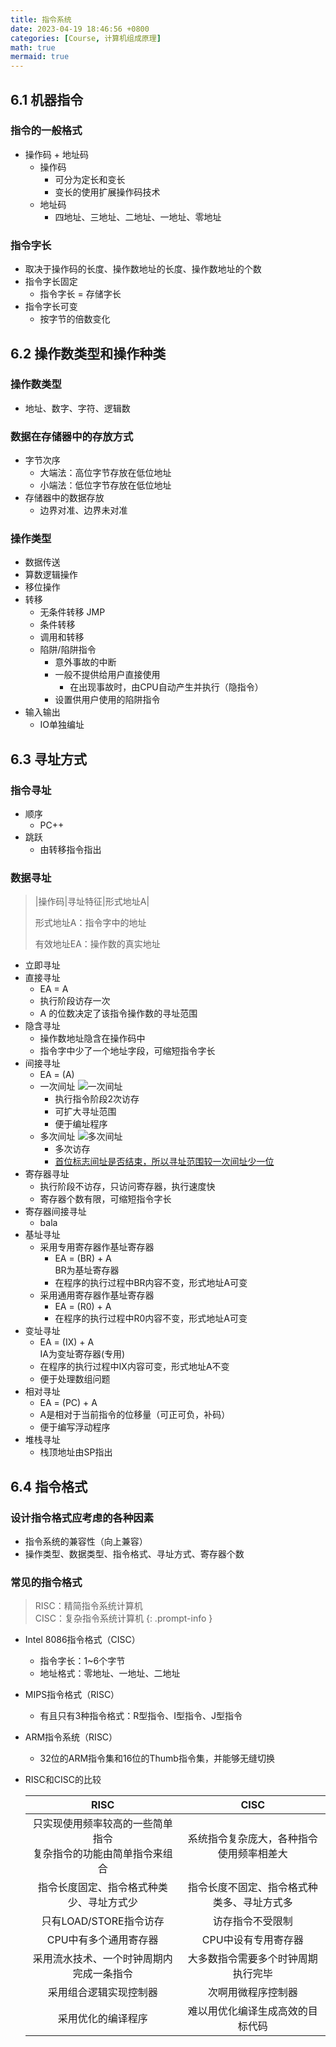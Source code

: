 ```yaml
---
title: 指令系统
date: 2023-04-19 18:46:56 +0800
categories: [Course, 计算机组成原理]
math: true
mermaid: true
---
```



## 6.1 机器指令

### 指令的一般格式

- 操作码 + 地址码
  - 操作码
    - 可分为定长和变长
    - 变长的使用扩展操作码技术
  - 地址码
    - 四地址、三地址、二地址、一地址、零地址

### 指令字长

- 取决于操作码的长度、操作数地址的长度、操作数地址的个数
- 指令字长固定
  - 指令字长 = 存储字长
- 指令字长可变
  - 按字节的倍数变化

## 6.2 操作数类型和操作种类

### 操作数类型

- 地址、数字、字符、逻辑数

### 数据在存储器中的存放方式

- 字节次序
  - 大端法：高位字节存放在低位地址
  - 小端法：低位字节存放在低位地址
- 存储器中的数据存放
  - 边界对准、边界未对准

### 操作类型

- 数据传送
- 算数逻辑操作
- 移位操作
- 转移
  - 无条件转移 JMP
  - 条件转移
  - 调用和转移
  - 陷阱/陷阱指令
    - 意外事故的中断
    - 一般不提供给用户直接使用
      - 在出现事故时，由CPU自动产生并执行（隐指令）
    - 设置供用户使用的陷阱指令
- 输入输出
  - IO单独编址


## 6.3 寻址方式

### 指令寻址

- 顺序
  - PC++
- 跳跃
  - 由转移指令指出

### 数据寻址

> |操作码|寻址特征|形式地址A|
>
> 形式地址A：指令字中的地址
> 
> 有效地址EA：操作数的真实地址

- 立即寻址
- 直接寻址
  - EA = A
  - 执行阶段访存一次
  - A 的位数决定了该指令操作数的寻址范围
- 隐含寻址
  - 操作数地址隐含在操作码中
  - 指令字中少了一个地址字段，可缩短指令字长
- 间接寻址
  - EA = (A)
  - 一次间址
  ![一次间址](/assets/img/posts/Course/计算机组成原理/一次间址.png "一次间址")
    - 执行指令阶段2次访存
    - 可扩大寻址范围
    - 便于编址程序
  - 多次间址
  ![多次间址](/assets/img/posts/Course/计算机组成原理/多次间址.png "多次间址")
    - 多次访存
    - <u>首位标志间址是否结束，所以寻址范围较一次间址少一位</u>
- 寄存器寻址
  - 执行阶段不访存，只访问寄存器，执行速度快
  - 寄存器个数有限，可缩短指令字长
- 寄存器间接寻址
  - bala
- 基址寻址
  - 采用专用寄存器作基址寄存器
    - EA = (BR) + A <br>BR为基址寄存器
    - 在程序的执行过程中BR内容不变，形式地址A可变
  - 采用通用寄存器作基址寄存器
    - EA = (R0) + A
    - 在程序的执行过程中R0内容不变，形式地址A可变
- 变址寻址
  - EA = (IX) + A<br>IA为变址寄存器(专用)
  - 在程序的执行过程中IX内容可变，形式地址A不变
  - 便于处理数组问题
- 相对寻址
  - EA = (PC) + A
  - A是相对于当前指令的位移量（可正可负，补码）
  - 便于编写浮动程序
- 堆栈寻址
  - 栈顶地址由SP指出


## 6.4 指令格式

### 设计指令格式应考虑的各种因素

- 指令系统的兼容性（向上兼容）
- 操作类型、数据类型、指令格式、寻址方式、寄存器个数

### 常见的指令格式

> RISC：精简指令系统计算机<br>
> CISC：复杂指令系统计算机
{: .prompt-info }

- Intel 8086指令格式（CISC）
  - 指令字长：1~6个字节
  - 地址格式：零地址、一地址、二地址
- MIPS指令格式（RISC）
  - 有且只有3种指令格式：R型指令、I型指令、J型指令
- ARM指令系统（RISC）
  - 32位的ARM指令集和16位的Thumb指令集，并能够无缝切换
- RISC和CISC的比较

  |RISC|CISC|
  |:--:|:--:|
  |只实现使用频率较高的一些简单指令<br>复杂指令的功能由简单指令来组合|系统指令复杂庞大，各种指令使用频率相差大|
  |指令长度固定、指令格式种类少、寻址方式少|指令长度不固定、指令格式种类多、寻址方式多|
  |只有LOAD/STORE指令访存|访存指令不受限制|
  |CPU中有多个通用寄存器|CPU中设有专用寄存器|
  |采用流水技术、一个时钟周期内完成一条指令|大多数指令需要多个时钟周期执行完毕|
  |采用组合逻辑实现控制器|次啊用微程序控制器|
  |采用优化的编译程序|难以用优化编译生成高效的目标代码|
